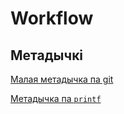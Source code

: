# Workflow

## Метадычкі

[Малая метадычка па git](https://github.com/itstepP21014/Workflow/releases/download/aboutGit/AboutGit.pdf)

[Метадычка па `printf`](https://github.com/itstepP21014/Workflow/releases/download/output/Output.pdf)

